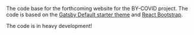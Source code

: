 The code base for the forthcoming website for the BY-COVID project. The code is based on the [Gatsby Default starter theme](https://github.com/gatsbyjs/gatsby-starter-default) and [React Bootstrap](https://react-bootstrap.github.io).

The code is in heavy development!
